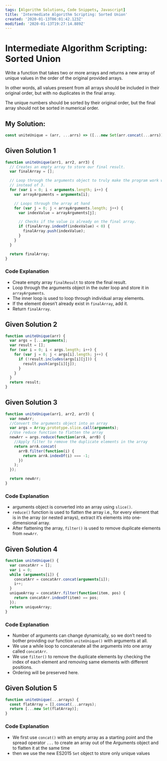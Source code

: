 ```yaml
---
tags: [Algorithm Solutions, Code Snippets, Javascript]
title: 'Intermediate Algorithm Scripting: Sorted Union'
created: '2020-01-13T06:01:42.123Z'
modified: '2020-01-13T19:27:14.889Z'
---
```


Intermediate Algorithm Scripting: Sorted Union
==============================================

Write a function that takes two or more arrays and returns a new array of unique values in the order of the original provided arrays.

In other words, all values present from all arrays should be included in their original order, but with no duplicates in the final array.

The unique numbers should be sorted by their original order, but the final array should not be sorted in numerical order.

My Solution:
------------
``` javascript
const uniteUnique = (arr, ...arrs) => ([...new Set(arr.concat(...arrs))]);
```

Given Solution 1
----------------
``` javascript
function uniteUnique(arr1, arr2, arr3) {
  // Creates an empty array to store our final result.
  var finalArray = [];

  // Loop through the arguments object to truly make the program work with two or more arrays
  // instead of 3.
  for (var i = 0; i < arguments.length; i++) {
    var arrayArguments = arguments[i];

    // Loops through the array at hand
    for (var j = 0; j < arrayArguments.length; j++) {
      var indexValue = arrayArguments[j];

      // Checks if the value is already on the final array.
      if (finalArray.indexOf(indexValue) < 0) {
        finalArray.push(indexValue);
      }
    }
  }

  return finalArray;
}
```
### Code Explanation
* Create empty array ```finalResult``` to store the final result.
* Loop through the arguments object in the outer loop and store it in ```arrayArguments```.
* The inner loop is used to loop through individual array elements.
* If the element doesn’t already exist in ```finalArray```, add it.
* Return ```finalArray```.

Given Solution 2
----------------
``` javascript
function uniteUnique(arr) {
  var args = [...arguments];
  var result = [];
  for (var i = 0; i < args.length; i++) {
    for (var j = 0; j < args[i].length; j++) {
      if (!result.includes(args[i][j])) {
        result.push(args[i][j]);
      }
    }
  }
  return result;
}
```
Given Solution 3
----------------
``` javascript
function uniteUnique(arr1, arr2, arr3) {
  var newArr;
  //Convert the arguments object into an array
  var args = Array.prototype.slice.call(arguments);
  //Use reduce function to flatten the array
  newArr = args.reduce(function(arrA, arrB) {
    //Apply filter to remove the duplicate elements in the array
    return arrA.concat(
      arrB.filter(function(i) {
        return arrA.indexOf(i) === -1;
      })
    );
  });

  return newArr;
}
```
### Code Explanation
* arguments object is converted into an array using ```slice()```.
* ```reduce()``` function is used to flatten the array i.e., for every element that is in the array (or nested arrays), extract it’s elements into one-dimensional array.
* After flattening the array, ```filter()``` is used to remove duplicate elements from ```newArr```.

Given Solution 4
----------------
``` javascript
function uniteUnique() {
  var concatArr = [];
  var i = 0;
  while (arguments[i]) {
    concatArr = concatArr.concat(arguments[i]);
    i++;
  }
  uniqueArray = concatArr.filter(function(item, pos) {
    return concatArr.indexOf(item) == pos;
  });
  return uniqueArray;
}
```
### Code Explanation
* Number of arguments can change dynamically, so we don’t need to bother providing our function ```uniteUnique()``` with arguments at all.
* We use a while loop to concatenate all the arguments into one array called ```concatArr```.
* We use ```filter()``` to remove the duplicate elements by checking the index of each element and removing same elements with different positions.
* Ordering will be preserved here.

Given Solution 5
----------------
``` javascript
function uniteUnique(...arrays) {
  const flatArray = [].concat(...arrays);
  return [...new Set(flatArray)];
}
```
### Code Explanation
* We first use ```concat()``` with an empty array as a starting point and the spread operator ```...``` to create an array out of the Arguments object and to flatten it at the same time
* then we use the new ES2015 ```Set``` object to store only unique values


